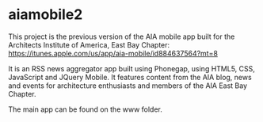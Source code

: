 # aiamobile2
This project is the previous version of the AIA mobile app built for the Architects Institute of America, East Bay Chapter: https://itunes.apple.com/us/app/aia-mobile/id884637564?mt=8

It is an RSS news aggregator app built using Phonegap, using HTML5, CSS, JavaScript and JQuery Mobile. It features content from the AIA blog, news and events for architecture enthusiasts and members of the AIA East Bay Chapter. 

The main app can be found on the www folder. 
